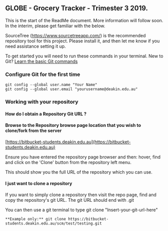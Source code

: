 ## GLOBE - Grocery Tracker - Trimester 3 2019.

This is the start of the ReadMe document. More information will follow soon. In the interim, please get familiar with the below.

SourceTree (https://www.sourcetreeapp.com/) is the recommended repository tool for this project. Please install it, and then let me know if you need assistance setting it up.

To get started you will need to run these commands in your terminal.
New to Git? [Learn the basic Git commands](http://docs.atlassian.com/bitbucketserver/docs-061/Basic+Git+commands?utm_campaign=in-app-help&amp;utm_medium=in-app-help&amp;utm_source=stash)

  
### Configure Git for the first time

    git config --global user.name "Your Name"
    git config --global user.email "yourusername@deakin.edu.au"

	
### Working with your repository


#### **How do I obtain a Repository Git URL ?**
  
  
#### Browse to the Repository browse page location that you wish to clone/fork from the server
[https://bitbucket-students.deakin.edu.au](https://bitbucket-students.deakin.edu.au)

Ensure you have entered the repository page browser and then: hover, find and click on the &#39;Clone&#39; button from the repository left menu.

This should show you the full URL of the repository which you can use.


#### **I just want to clone a repository**

If you want to simply clone a repository then visit the repo page, find and copy the repository&#39;s git URL. The git URL should end with .git

You can then use a git terminal to type
git clone &quot;Insert-your-git-url-here&quot;

  
    **Example only:** git clone https://bitbucket-students.deakin.edu.au/scm/test/testing.git
    